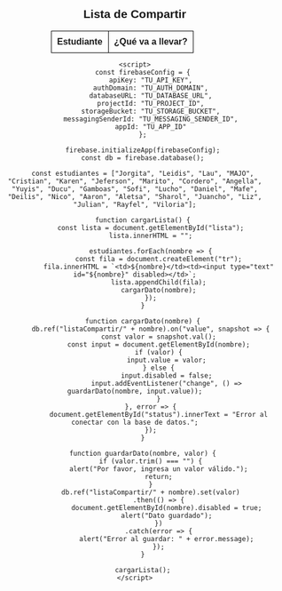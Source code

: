 <!DOCTYPE html>
<html lang="es">
<head>
    <meta charset="UTF-8">
    <meta name="viewport" content="width=device-width, initial-scale=1.0">
    <title>Lista de Compartir</title>
    <script src="https://www.gstatic.com/firebasejs/9.6.1/firebase-app.js"></script>
    <script src="https://www.gstatic.com/firebasejs/9.6.1/firebase-database.js"></script>
    <style>
        body { font-family: Arial, sans-serif; text-align: center; }
        table { width: 60%; margin: auto; border-collapse: collapse; }
        th, td { border: 1px solid black; padding: 10px; text-align: left; }
        input { width: 100%; padding: 5px; }
        button { margin-top: 10px; padding: 10px; cursor: pointer; }
    </style>
</head>
<body>
    <h2>Lista de Compartir</h2>
    <table>
        <thead>
            <tr>
                <th>Estudiante</th>
                <th>¿Qué va a llevar?</th>
            </tr>
        </thead>
        <tbody id="lista">
            <!-- Se llenará dinámicamente -->
        </tbody>
    </table>
    <p id="status" style="color: red;"></p>

    <script>
        const firebaseConfig = {
            apiKey: "TU_API_KEY",
            authDomain: "TU_AUTH_DOMAIN",
            databaseURL: "TU_DATABASE_URL",
            projectId: "TU_PROJECT_ID",
            storageBucket: "TU_STORAGE_BUCKET",
            messagingSenderId: "TU_MESSAGING_SENDER_ID",
            appId: "TU_APP_ID"
        };
        
        firebase.initializeApp(firebaseConfig);
        const db = firebase.database();

        const estudiantes = ["Jorgita", "Leidis", "Lau", "MAJO", "Cristian", "Karen", "Jeferson", "Marito", "Cordero", "Angella", "Yuyis", "Ducu", "Gamboas", "Sofi", "Lucho", "Daniel", "Mafe", "Deilis", "Nico", "Aaron", "Aletsa", "Sharol", "Juancho", "Liz", "Julian", "Rayfel", "Viloria"];

        function cargarLista() {
            const lista = document.getElementById("lista");
            lista.innerHTML = "";

            estudiantes.forEach(nombre => {
                const fila = document.createElement("tr");
                fila.innerHTML = `<td>${nombre}</td><td><input type="text" id="${nombre}" disabled></td>`;
                lista.appendChild(fila);
                cargarDato(nombre);
            });
        }

        function cargarDato(nombre) {
            db.ref("listaCompartir/" + nombre).on("value", snapshot => {
                const valor = snapshot.val();
                const input = document.getElementById(nombre);
                if (valor) {
                    input.value = valor;
                } else {
                    input.disabled = false;
                    input.addEventListener("change", () => guardarDato(nombre, input.value));
                }
            }, error => {
                document.getElementById("status").innerText = "Error al conectar con la base de datos.";
            });
        }

        function guardarDato(nombre, valor) {
            if (valor.trim() === "") {
                alert("Por favor, ingresa un valor válido.");
                return;
            }
            db.ref("listaCompartir/" + nombre).set(valor)
                .then(() => {
                    document.getElementById(nombre).disabled = true;
                    alert("Dato guardado");
                })
                .catch(error => {
                    alert("Error al guardar: " + error.message);
                });
        }

        cargarLista();
    </script>
</body>
</html>
